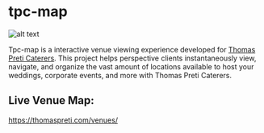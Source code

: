 # tpc-map

![alt text](https://github.com/na-stewart/tpc-map/blob/main/preview.PNG)

Tpc-map is a interactive venue viewing experience developed for [Thomas Preti Caterers](https://thomaspreti.com/). This project helps perspective clients instantaneously view, navigate, and organize the vast amount of locations available to host your weddings, corporate events, and more with Thomas Preti Caterers.

## Live Venue Map:
https://thomaspreti.com/venues/
